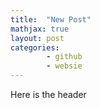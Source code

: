 ```yaml
---
title:  "New Post"
mathjax: true
layout: post
categories:
        - github
        - websie
---
```

<!-- Name of the file should be YY-DD-MM-filename.md Jekkyl uses the date tag to apply the date on the page 
Do not add any comment before header, it should always be on top
-->

<!-- Below is the header material 
mathjax: true means it can write equations 
Categories is something that helps us group things 
-->

<!-- Now comes the content which could be anything in markdown -->
Here is the header


